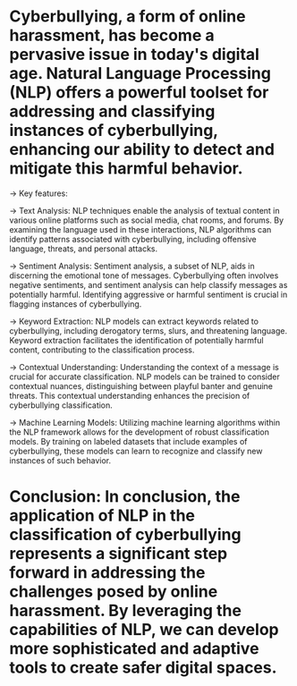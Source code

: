 # Cyberbullying, a form of online harassment, has become a pervasive issue in today's digital age. Natural Language Processing (NLP) offers a powerful toolset for addressing and classifying instances of cyberbullying, enhancing our ability to detect and mitigate this harmful behavior.

-> Key features:

-> Text Analysis: NLP techniques enable the analysis of textual content in various online platforms such as social media, chat rooms, and forums. By examining the language used in these interactions, NLP algorithms can identify patterns associated with cyberbullying, including offensive language, threats, and personal attacks.

-> Sentiment Analysis: Sentiment analysis, a subset of NLP, aids in discerning the emotional tone of messages. Cyberbullying often involves negative sentiments, and sentiment analysis can help classify messages as potentially harmful. Identifying aggressive or harmful sentiment is crucial in flagging instances of cyberbullying.

-> Keyword Extraction: NLP models can extract keywords related to cyberbullying, including derogatory terms, slurs, and threatening language. Keyword extraction facilitates the identification of potentially harmful content, contributing to the classification process.

-> Contextual Understanding: Understanding the context of a message is crucial for accurate classification. NLP models can be trained to consider contextual nuances, distinguishing between playful banter and genuine threats. This contextual understanding enhances the precision of cyberbullying classification.

-> Machine Learning Models: Utilizing machine learning algorithms within the NLP framework allows for the development of robust classification models. By training on labeled datasets that include examples of cyberbullying, these models can learn to recognize and classify new instances of such behavior.

# Conclusion: In conclusion, the application of NLP in the classification of cyberbullying represents a significant step forward in addressing the challenges posed by online harassment. By leveraging the capabilities of NLP, we can develop more sophisticated and adaptive tools to create safer digital spaces.

